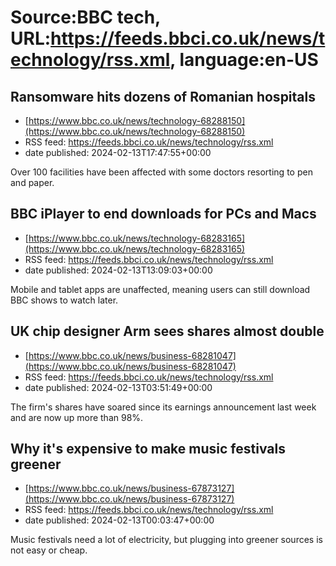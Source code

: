 # Source:BBC tech, URL:https://feeds.bbci.co.uk/news/technology/rss.xml, language:en-US

## Ransomware hits dozens of Romanian hospitals
 - [https://www.bbc.co.uk/news/technology-68288150](https://www.bbc.co.uk/news/technology-68288150)
 - RSS feed: https://feeds.bbci.co.uk/news/technology/rss.xml
 - date published: 2024-02-13T17:47:55+00:00

Over 100 facilities have been affected with some doctors resorting to pen and paper.

## BBC iPlayer to end downloads for PCs and Macs
 - [https://www.bbc.co.uk/news/technology-68283165](https://www.bbc.co.uk/news/technology-68283165)
 - RSS feed: https://feeds.bbci.co.uk/news/technology/rss.xml
 - date published: 2024-02-13T13:09:03+00:00

Mobile and tablet apps are unaffected, meaning users can still download BBC shows to watch later.

## UK chip designer Arm sees shares almost double
 - [https://www.bbc.co.uk/news/business-68281047](https://www.bbc.co.uk/news/business-68281047)
 - RSS feed: https://feeds.bbci.co.uk/news/technology/rss.xml
 - date published: 2024-02-13T03:51:49+00:00

The firm's shares have soared since its earnings announcement last week and are now up more than 98%.

## Why it's expensive to make music festivals greener
 - [https://www.bbc.co.uk/news/business-67873127](https://www.bbc.co.uk/news/business-67873127)
 - RSS feed: https://feeds.bbci.co.uk/news/technology/rss.xml
 - date published: 2024-02-13T00:03:47+00:00

Music festivals need a lot of electricity, but plugging into greener sources is not easy or cheap.

